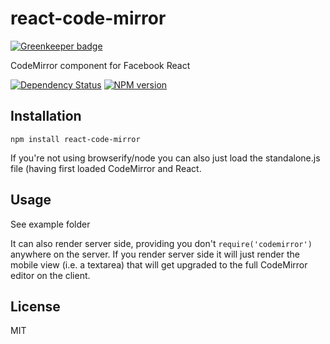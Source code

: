 # react-code-mirror

[![Greenkeeper badge](https://badges.greenkeeper.io/ForbesLindesay/react-code-mirror.svg)](https://greenkeeper.io/)

CodeMirror component for Facebook React

[![Dependency Status](https://img.shields.io/david/ForbesLindesay/react-code-mirror.svg)](https://david-dm.org/ForbesLindesay/react-code-mirror)
[![NPM version](https://img.shields.io/npm/v/react-code-mirror.svg)](https://www.npmjs.org/package/react-code-mirror)

## Installation

    npm install react-code-mirror

If you're not using browserify/node you can also just load the standalone.js file (having first loaded CodeMirror and React.

## Usage

See example folder

It can also render server side, providing you don't `require('codemirror')` anywhere on the server.  If you render server side it will just render the mobile view (i.e. a textarea) that will get upgraded to the full CodeMirror editor on the client.

## License

  MIT
